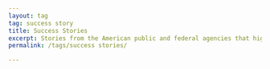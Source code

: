 ```yaml
---
layout: tag
tag: success story
title: Success Stories
excerpt: Stories from the American public and federal agencies that highlight the impact of the President's Management Agenda, Cross-Agency Priority Goals, and Agency Priority Goals.
permalink: /tags/success stories/

---
```

